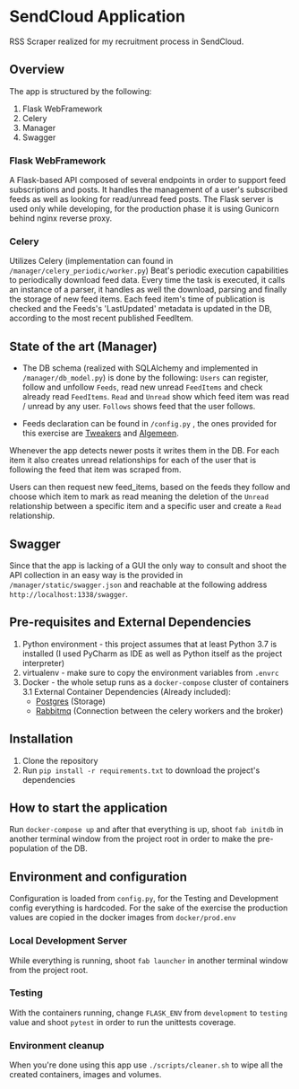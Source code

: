 # SendCloud Application
RSS Scraper realized for my recruitment process in SendCloud.

## Overview
The app is structured by the following:
1. Flask WebFramework
2. Celery
3. Manager
4. Swagger

### Flask WebFramework
A Flask-based API composed of several endpoints in order to support feed subscriptions and posts.
It handles the management of a user's subscribed feeds as well as looking for read/unread feed posts.
The Flask server is used only while developing, for the production phase it is using Gunicorn behind nginx reverse proxy.


### Celery
Utilizes Celery (implementation can found in `/manager/celery_periodic/worker.py`) Beat's periodic execution capabilities to periodically download feed data.
Every time the task is executed, it calls an instance of a parser, it handles as well the download, parsing and finally the storage of new feed items.
Each feed item's time of publication is checked and the Feeds's 'LastUpdated' metadata is updated in the DB, according to the most recent published FeedItem.


## State of the art (Manager)
- The DB schema (realized with SQLAlchemy and implemented in `/manager/db_model.py`) is done by the following:
`Users` can register, follow and unfollow `Feeds`, read new unread `FeedItems` and check already read `FeedItems`.
`Read` and `Unread` show which feed item was read / unread by any user.
`Follows` shows feed that the user follows.

- Feeds declaration can be found in `/config.py` , the ones provided for this exercise are [Tweakers](https://feeds.feedburner.com/tweakers/mixed) and [Algemeen](http://www.nu.nl/rss/Algemeen).

Whenever the app detects newer posts it writes them in the DB.
For each item it also creates unread relationships for each of the user that is following the feed that item was scraped from.

Users can then request new feed_items, based on the feeds they follow and choose which item to mark as read meaning the deletion of the `Unread` relationship between a specific item and a specific user and create a `Read` relationship.

## Swagger
Since that the app is lacking of a GUI the only way to consult and shoot the API collection in an easy way is the provided in `/manager/static/swagger.json` and reachable at the following address `http://localhost:1338/swagger`.


## Pre-requisites and External Dependencies
 1. Python environment - this project assumes that at least Python 3.7 is installed (I used PyCharm as IDE as well as Python itself as the project interpreter)
 2. virtualenv - make sure to copy the environment variables from `.envrc`
 3. Docker - the whole setup runs as a `docker-compose` cluster of containers
    3.1 External Container Dependencies (Already included):
    - [Postgres](https://hub.docker.com/_/postgres) (Storage)
    - [Rabbitmq](https://hub.docker.com/_/rabbitmq) (Connection between the celery workers and the broker)

## Installation
 1. Clone the repository
 2. Run `pip install -r requirements.txt` to download the project's dependencies

## How to start the application
Run `docker-compose up` and after that everything is up, shoot `fab initdb` in another terminal window from the project root in order to make the pre-population of the DB.


## Environment and configuration
Configuration is loaded from `config.py`, for the Testing and Development config everything is hardcoded.
For the sake of the exercise the production values are copied in the docker images from `docker/prod.env`
    
### Local Development Server
While everything is running, shoot `fab launcher` in another terminal window from the project root.

### Testing
With the containers running, change `FLASK_ENV` from `development` to `testing` value and shoot `pytest` in order to run the unittests coverage.

### Environment cleanup
When you're done using this app use `./scripts/cleaner.sh` to wipe all the created containers, images and volumes.
